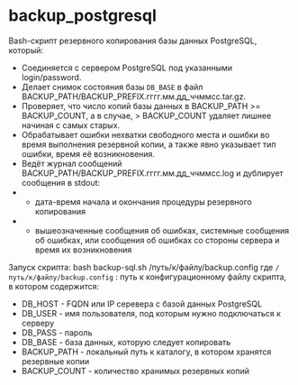 # backup_postgresql
Bash-скрипт резервного копирования базы данных PostgreSQL, который:
- Соединяется с сервером PostgreSQL под указанными login/password.
- Делает снимок состояния базы `DB_BASE` в файл BACKUP_PATH/BACKUP_PREFIX.гггг.мм.дд_ччммсс.tar.gz.
- Проверяет, что число копий базы данных в BACKUP_PATH >= BACKUP_COUNT, а в случае, > BACKUP_COUNT удаляет лишнее начиная с самых старых.
- Обрабатывает ошибки нехватки свободного места и ошибки во время выполнения резервной копии, а также явно указывает тип ошибки, время её возникновения.
- Ведёт журнал сообщений BACKUP_PATH/BACKUP_PREFIX.гггг.мм.дд_ччммсс.log и дублирует сообщения в stdout:
- - дата-время начала и окончания процедуры резервного копирования
- - вышеозначенные сообщения об ошибках, системные сообщения об ошибках, или сообщения об ошибках со стороны сервера и время их возникновения

Запуск скрипта:
bash backup-sql.sh /путь/к/файлу/backup.config
где `/путь/к/файлу/backup.config` : путь к конфигурационному файлу скрипта, в котором содержится:
- DB_HOST - FQDN или IP серевера с базой данных PostgreSQL
- DB_USER - имя пользователя, под которым нужно подключаться к серверу
- DB_PASS - пароль
- DB_BASE - база данных, которую следует копировать
- BACKUP_PATH - локальный путь к каталогу, в котором хранятся резервные копии
- BACKUP_COUNT - количество хранимых резервных копий
